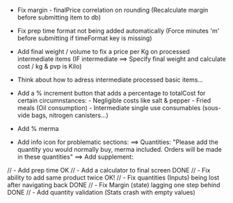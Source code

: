 - Fix margin - finalPrice correlation on rounding (Recalculate margin before submitting item to db)
- Fix prep time format not being added automatically (Force minutes 'm' before submitting if timeFormat key is missing)
- Add final weight / volume to fix a price per Kg on processed intermediate items
        (IF intermediate  ==>  Specify final weight and calculate cost / kg & pvp is Kilo)
- Think about how to adress intermediate processed basic items... 

- Add a % increment button that adds a percentage to totalCost for certain circumnstances:
        - Negligible costs like salt & pepper
        - Fried meals (Oil consumption)
        - Intermediate single use consumables (sous-vide bags, nitrogen canisters...)
- Add % merma

- Add info icon for problematic sections:
        ==> Quantities: "Please add the quantity you would normally buy, merma included. Orders will be made in these quantities"
        ==> Add supplement: 

// - Add prep time OK 
// - Add a calculator to final screen DONE
// - Fix ability to add same product twice OK!
// - Fix quantities (Inputs) being lost after navigating back DONE
// - Fix Margin (state) lagging one step behind DONE
// - Add quantity validation (Stats crash with empty values)
